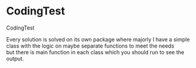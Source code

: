 # CodingTest
CodingTest <br >

Every solution is solved on its own package where majorly I have a simple class with the logic on maybe separate functions to meet the needs <br > but there is main function in each class
which you should run to see the output.


